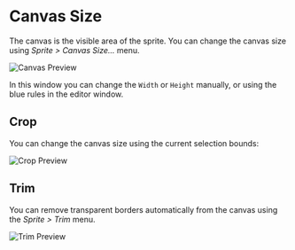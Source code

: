 # Canvas Size

The canvas is the visible area of the sprite. You can change the
canvas size using *Sprite > Canvas Size...* menu.

![Canvas Preview](canvas/canvas.gif)

In this window you can change the `Width` or `Height` manually, or
using the blue rules in the editor window.

## Crop

You can change the canvas size using the current selection bounds:

![Crop Preview](canvas/crop.gif)

## Trim

You can remove transparent borders automatically from the canvas 
using the *Sprite > Trim* menu.

![Trim Preview](canvas/trim.gif)
